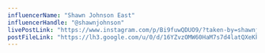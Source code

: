 ```yaml
---
influencerName: "Shawn Johnson East"
influencerHandle: "@shawnjohnson"
livePostLink: "https://www.instagram.com/p/Bi9fuwQDUO9/?taken-by=shawnjohnson"
postFileLink: "https://lh3.google.com/u/0/d/16YZvzOMW60HaM7s7d4latQXeKkK_zpBO"
---
```

